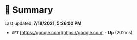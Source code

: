 # 📖 Summary
Last updated: **7/18/2021, 5:26:00 PM**

- `GET` [https://google.com](https://google.com) - **Up** (202ms)
